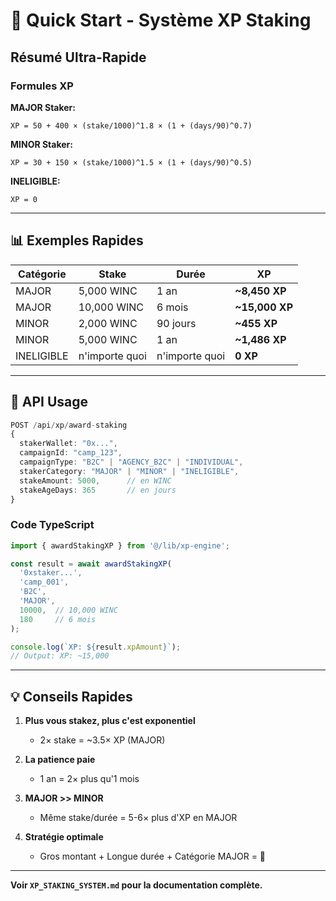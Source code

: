 # 🚀 Quick Start - Système XP Staking

## Résumé Ultra-Rapide

### Formules XP

**MAJOR Staker:**
```
XP = 50 + 400 × (stake/1000)^1.8 × (1 + (days/90)^0.7)
```

**MINOR Staker:**
```
XP = 30 + 150 × (stake/1000)^1.5 × (1 + (days/90)^0.5)
```

**INELIGIBLE:**
```
XP = 0
```

---

## 📊 Exemples Rapides

| Catégorie | Stake | Durée | XP |
|-----------|-------|-------|-----|
| MAJOR | 5,000 WINC | 1 an | **~8,450 XP** |
| MAJOR | 10,000 WINC | 6 mois | **~15,000 XP** |
| MINOR | 2,000 WINC | 90 jours | **~455 XP** |
| MINOR | 5,000 WINC | 1 an | **~1,486 XP** |
| INELIGIBLE | n'importe quoi | n'importe quoi | **0 XP** |

---

## 📡 API Usage

```typescript
POST /api/xp/award-staking
{
  stakerWallet: "0x...",
  campaignId: "camp_123",
  campaignType: "B2C" | "AGENCY_B2C" | "INDIVIDUAL",
  stakerCategory: "MAJOR" | "MINOR" | "INELIGIBLE",
  stakeAmount: 5000,      // en WINC
  stakeAgeDays: 365       // en jours
}
```

### Code TypeScript
```typescript
import { awardStakingXP } from '@/lib/xp-engine';

const result = await awardStakingXP(
  '0xstaker...',
  'camp_001',
  'B2C',
  'MAJOR',
  10000,  // 10,000 WINC
  180     // 6 mois
);

console.log(`XP: ${result.xpAmount}`);
// Output: XP: ~15,000
```

---

## 💡 Conseils Rapides

1. **Plus vous stakez, plus c'est exponentiel**
   - 2× stake = ~3.5× XP (MAJOR)
   
2. **La patience paie**
   - 1 an = 2× plus qu'1 mois
   
3. **MAJOR >> MINOR**
   - Même stake/durée = 5-6× plus d'XP en MAJOR

4. **Stratégie optimale**
   - Gros montant + Longue durée + Catégorie MAJOR = 🚀

---

**Voir `XP_STAKING_SYSTEM.md` pour la documentation complète.**

